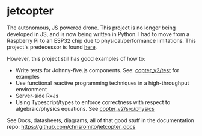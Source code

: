 # jetcopter

The autonomous, JS powered drone.  This project is no longer being developed in JS, and is now being written in Python.  I had to move from a Raspberry Pi to an ESP32 chip due to physical/performance limitations.  This project's predecessor is found [here](https://github.com/chrisromito/jetcopter-py).

However, this project still has good examples of how to:

- Write tests for Johnny-five.js components.  See: [copter_v2/test](https://github.com/chrisromito/jetcopter/tree/main/copter_v2/test) for examples
- Use functional reactive programming techniques in a high-throughput environment
- Server-side RxJs 
- Using Typescript/types to enforce correctness with respect to algebraic/physics equations.  See [copter_v2/src/physics](https://github.com/chrisromito/jetcopter/tree/main/copter_v2/src/physics)


See Docs, datasheets, diagrams, all of that good stuff in the documentation repo: https://github.com/chrisromito/jetcopter_docs
